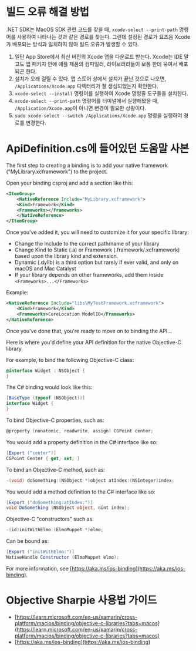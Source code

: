# 빌드 오류 해결 방법

.NET SDK는 MacOS SDK 관련 코드를 찾을 때, `xcode-select --print-path` 명령어를 사용하여 나타나는 것과 같은 경로를 찾는다. 그런데 설정된 경로가 요즈음 Xcode가 배포되는 방식과 일치하지 않아 빌드 오류가 발생할 수 있다.

1. 일단 App Store에서 최신 버전의 Xcode 앱을 다운로드 받는다. Xcode는 IDE 말고도 앱 패키지 안에 애플 제품의 컴파일러, 라이브러리들이 보통 한데 묶여서 배포되곤 한다.
1. 설치가 오래 걸릴 수 있다. 앱 스토어 상에서 설치가 끝난 것으로 나오면, `/Applications/Xcode.app` 디렉터리가 잘 생성되었는지 확인한다.
1. `xcode-select --install` 명령어를 실행하여 Xcode 명령줄 도구들을 설치한다.
1. `xcode-select --print-path` 명령어를 터미널에서 실행해봤을 때, `/Application/Xcode.app`이 아니면 변경이 필요한 상황이다.
1. `sudo xcode-select --switch /Applications/Xcode.app` 명령을 실행하여 경로를 변경한다.

# ApiDefinition.cs에 들어있던 도움말 사본

The first step to creating a binding is to add your native framework ("MyLibrary.xcframework") to the project.

Open your binding csproj and add a section like this:

```xml
<ItemGroup>
    <NativeReference Include="MyLibrary.xcframework">
    <Kind>Framework</Kind>
    <Frameworks></Frameworks>
    </NativeReference>
</ItemGroup>
```

Once you've added it, you will need to customize it for your specific library:

- Change the Include to the correct path/name of your library
- Change Kind to Static (.a) or Framework (.framework/.xcframework) based upon the library kind and extension.
- Dynamic (.dylib) is a third option but rarely if ever valid, and only on macOS and Mac Catalyst
- If your library depends on other frameworks, add them inside `<Frameworks>...</Frameworks>`

Example:

```xml
<NativeReference Include="libs\MyTestFramework.xcframework">
    <Kind>Framework</Kind>
    <Frameworks>CoreLocation ModelIO</Frameworks>
</NativeReference>
```

Once you've done that, you're ready to move on to binding the API...

Here is where you'd define your API definition for the native Objective-C library.

For example, to bind the following Objective-C class:

```objectivec
@interface Widget : NSObject {
}
```

The C# binding would look like this:

```csharp
[BaseType (typeof (NSObject))]
interface Widget {
}
```

To bind Objective-C properties, such as:

```objectivec
@property (nonatomic, readwrite, assign) CGPoint center;
```

You would add a property definition in the C# interface like so:

```csharp
[Export ("center")]
CGPoint Center { get; set; }
```

To bind an Objective-C method, such as:

```objectivec
-(void) doSomething:(NSObject *)object atIndex:(NSInteger)index;
```

You would add a method definition to the C# interface like so:

```csharp
[Export ("doSomething:atIndex:")]
void DoSomething (NSObject object, nint index);
```

Objective-C "constructors" such as:

```objectivec
-(id)initWithElmo:(ElmoMuppet *)elmo;
```

Can be bound as:

```csharp
[Export ("initWithElmo:")]
NativeHandle Constructor (ElmoMuppet elmo);
```

For more information, see [https://aka.ms/ios-binding](https://aka.ms/ios-binding).

# Objective Sharpie 사용법 가이드

- [https://learn.microsoft.com/en-us/xamarin/cross-platform/macios/binding/objective-c-libraries?tabs=macos](https://learn.microsoft.com/en-us/xamarin/cross-platform/macios/binding/objective-c-libraries?tabs=macos)
- [https://aka.ms/ios-binding](https://aka.ms/ios-binding)
